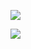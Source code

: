 <a href="https://www.figma.com/file/81FhdgPBmEoYqQaJjdpdXi/Story-Map-Groupomania?node-id=0%3A1" target="_blank"><img src="https://img.shields.io/badge/story_map-324050?style=for-the-badge&logo=figma&logoColor=white" /></a>

<a href="https://www.figma.com/file/eRi6327fBtfS1LNuZy1SXj/Maquette-Groupomania?node-id=0%3A1" target="_blank"><img src="https://img.shields.io/badge/maquette+%28ctrl+%2B+click%29-324050?style=for-the-badge&logo=figma&logoColor=white" /></a>
